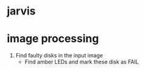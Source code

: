 # jarvis
# image processing
1) Find faulty disks in the input image
   - Find amber LEDs and mark these disk as FAIL
